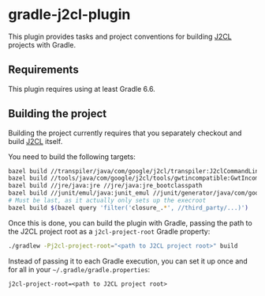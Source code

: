 # gradle-j2cl-plugin

This plugin provides tasks and project conventions for building [J2CL] projects with Gradle.

[J2CL]: https://github.com/google/j2cl

## Requirements

This plugin requires using at least Gradle 6.6.

## Building the project

Building the project currently requires that you separately checkout and build [J2CL] itself.

You need to build the following targets:
```sh
bazel build //transpiler/java/com/google/j2cl/transpiler:J2clCommandLineRunner_deploy.jar
bazel build //tools/java/com/google/j2cl/tools/gwtincompatible:GwtIncompatibleStripper_deploy.jar
bazel build //jre/java:jre //jre/java:jre_bootclasspath
bazel build //junit/emul/java:junit_emul //junit/generator/java/com/google/j2cl/junit/...
# Must be last, as it actually only sets up the execroot
bazel build $(bazel query 'filter('closure_.*', //third_party/...)')
```

Once this is done, you can build the plugin with Gradle,
passing the path to the J2CL project root as a `j2cl-project-root` Gradle property:

```sh
./gradlew -Pj2cl-project-root="<path to J2CL project root>" build
```

Instead of passing it to each Gradle execution,
you can set it up once and for all in your `~/.gradle/gradle.properties`:
```properties
j2cl-project-root=<path to J2CL project root>
```
